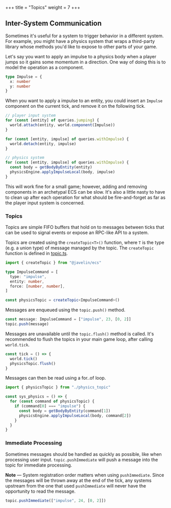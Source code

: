 +++
title = "Topics"
weight = 7
+++

## Inter-System Communication

Sometimes it's useful for a system to trigger behavior in a different system. For example, you might have a physics system that wraps a third-party library whose methods you'd like to expose to other parts of your game.

Let's say you want to apply an impulse to a physics body when a player jumps so it gains some momentum in a direction. One way of doing this is to model the operation as a component.

```typescript
type Impulse = {
  x: number
  y: number
}
```

When you want to apply a impulse to an entity, you could insert an `Impulse` component on the current tick, and remove it on the following tick.

```typescript
// player input system
for (const [entity] of queries.jumping) {
  world.attach(entity, world.component(Impulse))
}

for (const [entity, impulse] of queries.withImpulse) {
  world.detach(entity, impulse)
}
```

```typescript
// physics system
for (const [entity, impulse] of queries.withImpulse) {
  const body = getBodyByEntity(entity)
  physicsEngine.applyImpulseLocal(body, impulse)
}
```

This will work fine for a small game; however, adding and removing components in an archetypal ECS can be slow. It's also a little nasty to have to clean up after each operation for what should be fire-and-forget as far as the player input system is concerned.

### Topics

Topics are simple FIFO buffers that hold on to messages between ticks that can be used to signal events or expose an RPC-like API to a system.

Topics are created using the `createTopic<T>()` function, where `T` is the type (e.g. a union type) of message managed by the topic. The `createTopic` function is defined in [topic.ts](https://github.com/3mcd/javelin/blob/master/packages/ecs/src/topic.ts).

```typescript
import { createTopic } from "@javelin/ecs"

type ImpulseCommand = [
  type: "impulse",
  entity: number,
  force: [number, number],
]

const physicsTopic = createTopic<ImpulseCommand>()
```

Messages are enqueued using the `topic.push()` method.

```typescript
const message: ImpulseCommand = ["impulse", 23, [0, 2]]
topic.push(message)
```

Messages are unavailable until the `topic.flush()` method is called. It's recommended to flush the topics in your main game loop, after calling `world.tick`.

```typescript
const tick = () => {
  world.tick()
  physicsTopic.flush()
}
```

Messages can then be read using a for..of loop.

```typescript
import { physicsTopic } from "./physics_topic"

const sys_physics = () => {
  for (const command of physicsTopic) {
    if (command[0] === "impulse") {
      const body = getBodyByEntity(command[1])
      physicsEngine.applyImpulseLocal(body, command[2])
    }
  }
}
```

### Immediate Processing

Sometimes messages should be handled as quickly as possible, like when processing user input. `topic.pushImmediate` will push a message into the topic for immediate processing.

<aside>
  <p>
    <strong>Note</strong> — System registration order matters when using <code>pushImmediate</code>. Since the messages will be thrown away at the end of the tick, any systems upstream from the one that used <code>pushImmediate</code> will never have the opportunity to read the message.
  </p>
</aside>

```typescript
topic.pushImmediate(["impulse", 24, [0, 2]])
```
